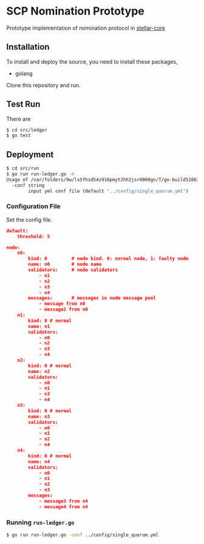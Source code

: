 # SCP Nomination Prototype

Prototype implementation of nomination protocol in [stellar-core](https://github.com/stellar/stellar-core)

## Installation

To install and deploy the source, you need to install these packages,

 - golang

Clone this repository and run.

## Test Run

There are 
```sh
$ cd src/ledger
$ go test
```

## Deployment

```sh
$ cd src/run
$ go run run-ledger.go -h
Usage of /var/folders/9w/lx5fhzd54z916pmyt2hh2jsr0000gn/T/go-build528634220/b001/exe/run-ledger:
  -conf string
    	input yml conf file (default "../config/single_quorum.yml")
```

### Configuration File

Set the config file.
```json
default:
    threshold: 5

node:
    n0:
        kind: 0         # node kind. 0: normal node, 1: faulty node
        name: n0        # node name
        validators:     # node validators
            - n1
            - n2
            - n3
            - n4
        messages:       # messages in node message pool
            - message from n0
            - message2 from n0
    n1:
        kind: 0 # normal
        name: n1
        validators:
            - n0
            - n2
            - n3
            - n4
    n2:
        kind: 0 # normal
        name: n2
        validators:
            - n0
            - n1
            - n3
            - n4
    n3:
        kind: 0 # normal
        name: n3
        validators:
            - n0
            - n1
            - n2
            - n4
    n4:
        kind: 0 # normal
        name: n4
        validators:
            - n0
            - n1
            - n2
            - n3
        messages:
            - message3 from n4
            - message4 from n4
```

### Running `run-ledger.go`

```sh
$ go run run-ledger.go -conf ../config/single_quorum.yml
```
